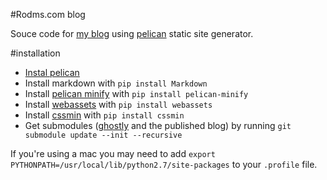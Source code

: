 #Rodms.com blog

Souce code for [my blog](http://blog.rodms.com) using [pelican](http://blog.getpelican.com/) static site generator.

#installation
* [Instal pelican](http://docs.getpelican.com/en/3.3.0/getting_started.html#installing-pelican)
* Install markdown with `pip install Markdown`
* Install [pelican minify](https://github.com/rdegges/pelican-minify) with `pip install pelican-minify`
* Install [webassets](https://github.com/getpelican/pelican-plugins/tree/master/assets) with `pip install webassets`
* Install [cssmin](https://github.com/zacharyvoase/cssmin) with `pip install cssmin`
* Get submodules ([ghostly](https://github.com/rodms10/ghostly) and the published blog) by running `git submodule update --init --recursive`

If you're using a mac you may need to add `export PYTHONPATH=/usr/local/lib/python2.7/site-packages` to your `.profile` file.
